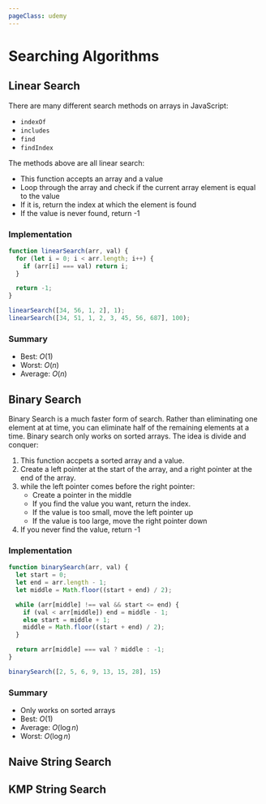 ```yaml
---
pageClass: udemy
---
```


# Searching Algorithms

## Linear Search

There are many different search methods on arrays in JavaScript:

- `indexOf`
- `includes`
- `find`
- `findIndex`

The methods above are all linear search:

- This function accepts an array and a value
- Loop through the array and check if the current array element is equal to the value
- If it is, return the index at which the element is found
- If the value is never found, return -1

### Implementation

```javascript
function linearSearch(arr, val) {
  for (let i = 0; i < arr.length; i++) {
    if (arr[i] === val) return i;
  }

  return -1;
}

linearSearch([34, 56, 1, 2], 1);
linearSearch([34, 51, 1, 2, 3, 45, 56, 687], 100);
```

### Summary

- Best: $O(1)$
- Worst: $O(n)$
- Average: $O(n)$

## Binary Search

Binary Search is a much faster form of search. Rather than eliminating one element at at time, you can eliminate half of the remaining elements at a time. Binary search only works on sorted arrays. The idea is divide and conquer:

1. This function accpets a sorted array and a value.
2. Create a left pointer at the start of the array, and a right pointer at the end of the array.
3. while the left pointer comes before the right pointer:
   - Create a pointer in the middle
   - If you find the value you want, return the index.
   - If the value is too small, move the left pointer up
   - If the value is too large, move the right pointer down
4. If you never find the value, return -1

### Implementation

```javascript
function binarySearch(arr, val) {
  let start = 0;
  let end = arr.length - 1;
  let middle = Math.floor((start + end) / 2);

  while (arr[middle] !== val && start <= end) {
    if (val < arr[middle]) end = middle - 1;
    else start = middle + 1;
    middle = Math.floor((start + end) / 2);
  }

  return arr[middle] === val ? middle : -1;
}

binarySearch([2, 5, 6, 9, 13, 15, 28], 15)
```

### Summary

- Only works on sorted arrays
- Best: $O(1)$
- Average: $O(\log{n})$
- Worst: $O(\log{n})$

## Naive String Search

## KMP String Search